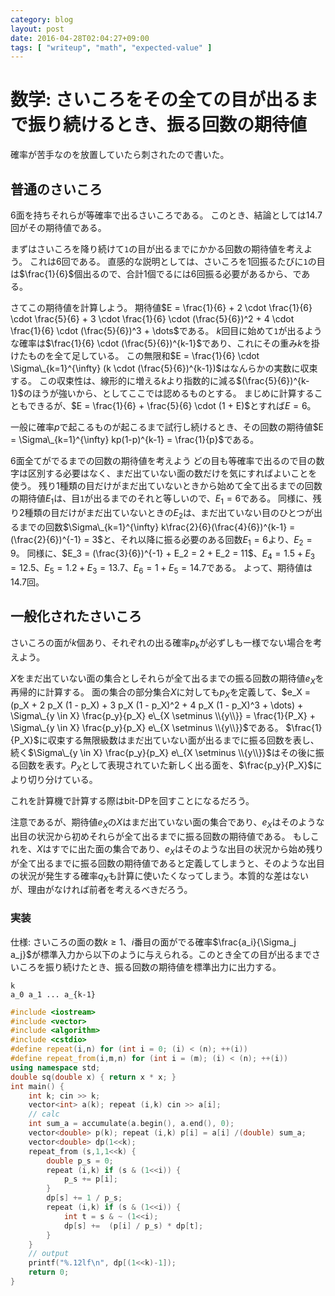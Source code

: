```yaml
---
category: blog
layout: post
date: 2016-04-28T02:04:27+09:00
tags: [ "writeup", "math", "expected-value" ]
---
```


# 数学: さいころをその全ての目が出るまで振り続けるとき、振る回数の期待値

確率が苦手なのを放置していたら刺されたので書いた。

## 普通のさいころ

$6$面を持ちそれらが等確率で出るさいころである。
このとき、結論としては$14.7$回がその期待値である。

まずはさいころを降り続けて`1`の目が出るまでにかかる回数の期待値を考えよう。
これは$6$回である。
直感的な説明としては、さいころを$1$回振るたびに`1`の目は$\frac{1}{6}$個出るので、合計$1$個でるには$6$回振る必要があるから、である。

さてこの期待値を計算しよう。
期待値$E = \frac{1}{6} + 2 \cdot \frac{1}{6} \cdot \frac{5}{6} + 3 \cdot \frac{1}{6} \cdot (\frac{5}{6})^2 + 4 \cdot \frac{1}{6} \cdot (\frac{5}{6})^3 + \dots$である。
$k$回目に始めて`1`が出るような確率は$\frac{1}{6} \cdot (\frac{5}{6})^{k-1}$であり、これにその重み$k$を掛けたものを全て足している。
この無限和$E = \frac{1}{6} \cdot \Sigma\_{k=1}^{\infty} (k \cdot (\frac{5}{6})^{k-1})$はなんらかの実数に収束する。
この収束性は、線形的に増える$k$より指数的に減る$(\frac{5}{6})^{k-1}$のほうが強いから、としてここでは認めるものとする。
まじめに計算することもできるが、$E = \frac{1}{6} + \frac{5}{6} \cdot (1 + E)$とすれば$E = 6$。

一般に確率$p$で起こるものが起こるまで試行し続けるとき、その回数の期待値$E = \Sigma\_{k=1}^{\infty} kp(1-p)^{k-1} = \frac{1}{p}$である。

$6$面全てがでるまでの回数の期待値を考えよう
どの目も等確率で出るので目の数字は区別する必要はなく、まだ出ていない面の数だけを気にすればよいことを使う。
残り$1$種類の目だけがまだ出ていないときから始めて全て出るまでの回数の期待値$E_1$は、目`1`が出るまでのそれと等しいので、$E_1 = 6$である。
同様に、残り$2$種類の目だけがまだ出ていないときの$E_2$は、まだ出ていない目のひとつが出るまでの回数$\Sigma\_{k=1}^{\infty} k\frac{2}{6}(\frac{4}{6})^{k-1} = (\frac{2}{6})^{-1} = 3$と、それ以降に振る必要のある回数$E_1 = 6$より、$E_2 = 9$。
同様に、$E_3 = (\frac{3}{6})^{-1} + E_2 = 2 + E_2 = 11$、$E_4 = 1.5 + E_3 = 12.5$、$E_5 = 1.2 + E_3 = 13.7$、$E_6 = 1 + E_5 = 14.7$である。
よって、期待値は$14.7$回。

## 一般化されたさいころ

さいころの面が$k$個あり、それぞれの出る確率$p_k$が必ずしも一様でない場合を考えよう。

$X$をまだ出ていない面の集合としそれらが全て出るまでの振る回数の期待値$e_X$を再帰的に計算する。
面の集合の部分集合$X$に対しても$p_X$を定義して、$e_X = (p_X + 2 p_X (1 - p_X) + 3 p_X (1 - p_X)^2 + 4 p_X (1 - p_X)^3 + \dots) + \Sigma\_{y \in X} \frac{p_y}{p_X} e\_{X \setminus \\{y\\}} = \frac{1}{P_X} + \Sigma\_{y \in X} \frac{p_y}{p_X} e\_{X \setminus \\{y\\}}$である。
$\frac{1}{P_X}$に収束する無限級数はまだ出ていない面が出るまでに振る回数を表し、続く$\Sigma\_{y \in X} \frac{p_y}{p_X} e\_{X \setminus \\{y\\}}$はその後に振る回数を表す。$P_X$として表現されていた新しく出る面を、$\frac{p_y}{P_X}$により切り分けている。

これを計算機で計算する際はbit-DPを回すことになるだろう。

注意であるが、期待値$e_X$の$X$はまだ出ていない面の集合であり、$e_X$はそのような出目の状況から初めそれらが全て出るまでに振る回数の期待値である。
もしこれを、$X$はすでに出た面の集合であり、$e_X$はそのような出目の状況から始め残りが全て出るまでに振る回数の期待値であると定義してしまうと、そのような出目の状況が発生する確率$q_X$も計算に使いたくなってしまう。本質的な差はないが、理由がなければ前者を考えるべきだろう。


### 実装

仕様: さいころの面の数$k \ge 1$、$i$番目の面がでる確率$\frac{a_i}{\Sigma_j a_j}$が標準入力から以下のように与えられる。このとき全ての目が出るまでさいころを振り続けたとき、振る回数の期待値を標準出力に出力する。

```
k
a_0 a_1 ... a_{k-1}
```


``` c++
#include <iostream>
#include <vector>
#include <algorithm>
#include <cstdio>
#define repeat(i,n) for (int i = 0; (i) < (n); ++(i))
#define repeat_from(i,m,n) for (int i = (m); (i) < (n); ++(i))
using namespace std;
double sq(double x) { return x * x; }
int main() {
    int k; cin >> k;
    vector<int> a(k); repeat (i,k) cin >> a[i];
    // calc
    int sum_a = accumulate(a.begin(), a.end(), 0);
    vector<double> p(k); repeat (i,k) p[i] = a[i] /(double) sum_a;
    vector<double> dp(1<<k);
    repeat_from (s,1,1<<k) {
        double p_s = 0;
        repeat (i,k) if (s & (1<<i)) {
            p_s += p[i];
        }
        dp[s] += 1 / p_s;
        repeat (i,k) if (s & (1<<i)) {
            int t = s & ~ (1<<i);
            dp[s] +=  (p[i] / p_s) * dp[t];
        }
    }
    // output
    printf("%.12lf\n", dp[(1<<k)-1]);
    return 0;
}
```
